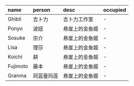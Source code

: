 | name | person | desc | occupied |
| :--- | :---- | :---- | :---- |
| Ghibli   | 吉卜力   |  吉卜力工作室 | - |
| Ponyo    | 波妞     | 悬崖上的金鱼姬 | - |
| Sosuke   | 宗介     | 悬崖上的金鱼姬 | - |
| Lisa     | 理莎     | 悬崖上的金鱼姬 | - |
| Koichi   | 耕       |悬崖上的金鱼姬 | - |
| Fujimoto | 藤本     |  悬崖上的金鱼姬 | - |
| Granma   | 珂蓝曼玛莲| 悬崖上的金鱼姬 | - |
